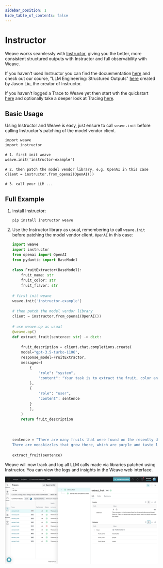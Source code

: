 ```yaml
---
sidebar_position: 1
hide_table_of_contents: false
---
```


# Instructor

Weave works seamlessly with [Instructor](https://github.com/jxnl/instructor), giving you the better, more consistent structured outputs with Instructor and full observability with Weave.

If you haven't used Instructor you can find the docuementation [here](https://python.useinstructor.com/) and check out our course, "LLM Engineering: Structured Outputs" [here](https://www.wandb.courses/courses/steering-language-models) created by Jason Liu, the creator of Instructor.

If you haven't logged a Trace to Weave yet then start wth the quickstart [here](../../quickstart) and optionally take a deeper look at Tracing [here](../tracking/tracing).

## Basic Usage

Using Instructor and Weave is easy, just ensure to call `weave.init` before calling Instructor's patching of the model vendor client.

```
import weave
import instructor

# 1. first init weave
weave.init('instructor-example')

# 2. then patch the model vendor library, e.g. OpenAI in this case
client = instructor.from_openai(OpenAI())

# 3. call your LLM ...
```

## Full Example

1. Install Instructor:
   ```bash
   pip install instructor weave
   ```

2. Use the Instructor library as usual, remembering to call `weave.init` before patching the model vendor client, `OpenAI` in this case:

    ```python
    import weave
    import instructor
    from openai import OpenAI
    from pydantic import BaseModel

    class FruitExtractor(BaseModel):
        fruit_name: str
        fruit_color: str
        fruit_flavor: str

    # first init weave
    weave.init('instructor-example')

    # then patch the model vendor library
    client = instructor.from_openai(OpenAI())

    # use weave.op as usual
    @weave.op()
    def extract_fruit(sentence: str) -> dict:
        
        fruit_description = client.chat.completions.create(
        model="gpt-3.5-turbo-1106",
        response_model=FruitExtractor,
        messages=[
            {
                "role": "system",
                "content": "Your task is to extract the fruit, color and flavor from a given sentence."
            },
            {
                "role": "user",
                "content": sentence
            }
            ],
        )
        return fruit_description



    sentence = "There are many fruits that were found on the recently discovered planet Goocrux. \
    There are neoskizzles that grow there, which are purple and taste like candy."

    extract_fruit(sentence)

    ```

Weave will now track and log all LLM calls made via libraries patched using Instructor. You can view the logs and insights in the Weave web interface.

[![instructor_calls.png](instructor_calls.png)](https://wandb.ai/morgan/instructor-example/weave/calls)
